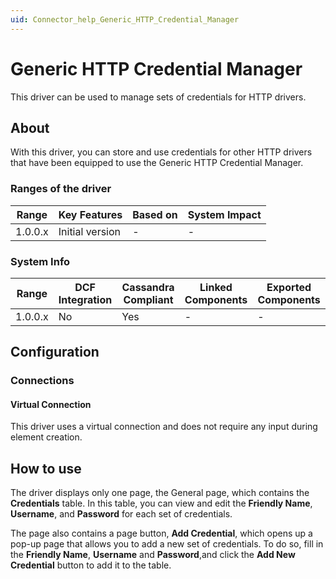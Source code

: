 ```yaml
---
uid: Connector_help_Generic_HTTP_Credential_Manager
---
```


# Generic HTTP Credential Manager

This driver can be used to manage sets of credentials for HTTP drivers.

## About

With this driver, you can store and use credentials for other HTTP drivers that have been equipped to use the Generic HTTP Credential Manager.

### Ranges of the driver

| **Range** | **Key Features** | **Based on** | **System Impact** |
|-----------|------------------|--------------|-------------------|
| 1.0.0.x   | Initial version  | \-           | \-                |

### System Info

| **Range** | **DCF Integration** | **Cassandra Compliant** | **Linked Components** | **Exported Components** |
|-----------|---------------------|-------------------------|-----------------------|-------------------------|
| 1.0.0.x   | No                  | Yes                     | \-                    | \-                      |

## Configuration

### Connections

#### Virtual Connection

This driver uses a virtual connection and does not require any input during element creation.

## How to use

The driver displays only one page, the General page, which contains the **Credentials** table. In this table, you can view and edit the **Friendly Name**, **Username**, and **Password** for each set of credentials.

The page also contains a page button, **Add Credential**, which opens up a pop-up page that allows you to add a new set of credentials. To do so, fill in the **Friendly Name**, **Username** and **Password**,and click the **Add New Credential** button to add it to the table.
